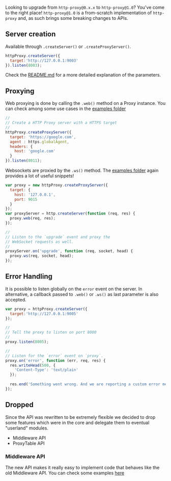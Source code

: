 Looking to upgrade from `http-proxy@0.x.x` to `http-proxy@1.0`? You've come to the right place!
`http-proxy@1.0` is a from-scratch implementation of `http-proxy` and, as such
brings some breaking changes to APIs.

## Server creation

Available through `.createServer()` or `.createProxyServer()`.

```javascript
httpProxy.createServer({
  target:'http://127.0.0.1:9003'
}).listen(8003);
```

Check the [README.md](https://github.com/nodejitsu/node-http-proxy/blob/caronte/README.md) for a more detailed explanation of the parameters.

## Proxying

Web proxying is done by calling the `.web()` method on a Proxy instance. You can check among some use cases in the [examples folder](https://github.com/nodejitsu/node-http-proxy/tree/caronte/examples/http)

```javascript
//
// Create a HTTP Proxy server with a HTTPS target
//
httpProxy.createProxyServer({
  target: 'https://google.com',
  agent : https.globalAgent,
  headers: {
    host: 'google.com'
  }
}).listen(8011);

```

Websockets are proxied by the `.ws()` method. The [examples folder](https://github.com/nodejitsu/node-http-proxy/tree/caronte/examples/websocket) again provides a lot of useful snippets!

```javascript
var proxy = new httpProxy.createProxyServer({
  target: {
    host: '127.0.0.1',
    port: 9015
  }
});
var proxyServer = http.createServer(function (req, res) {
  proxy.web(req, res);
});

//
// Listen to the `upgrade` event and proxy the
// WebSocket requests as well.
//
proxyServer.on('upgrade', function (req, socket, head) {
  proxy.ws(req, socket, head);
});
```

## Error Handling

It is possible to listen globally on the `error` event on the server. In alternative, a 
callback passed to `.web()` or `.ws()` as last parameter is also accepted.

```javascript
var proxy = httpProxy.createServer({
  target:'http://127.0.0.1:9005'
});

//
// Tell the proxy to listen on port 8000
//
proxy.listen(8005);

//
// Listen for the `error` event on `proxy`.
proxy.on('error', function (err, req, res) {
  res.writeHead(500, {
    'Content-Type': 'text/plain'
  });
  
  res.end('Something went wrong. And we are reporting a custom error message.');
});
```

## Dropped

Since the API was rewritten to be extremely flexible we decided to drop some features 
which were in the core and delegate them to eventual "userland" modules.

- Middleware API
- ProxyTable API

### Middleware API

The new API makes it really easy to implement code that behaves like the old Middleware API. You can check some examples [here](https://github.com/nodejitsu/node-http-proxy/tree/caronte/examples/middleware)



